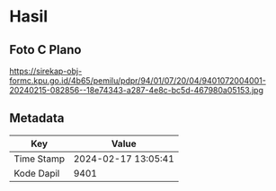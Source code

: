 # Hasil

## Foto C Plano

https://sirekap-obj-formc.kpu.go.id/4b65/pemilu/pdpr/94/01/07/20/04/9401072004001-20240215-082856--18e74343-a287-4e8c-bc5d-467980a05153.jpg


## Metadata

| Key        | Value               |
| ---------- | ------------------- |
| Time Stamp | 2024-02-17 13:05:41 |
| Kode Dapil | 9401                |



